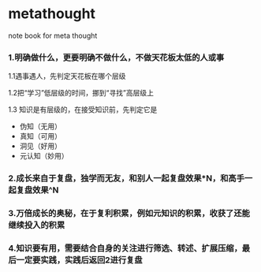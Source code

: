 # metathought
note book for meta thought
### 1.明确做什么，更要明确不做什么，不做天花板太低的人或事
1.1遇事遇人，先判定天花板在哪个层级

1.2把“学习”低层级的时间，挪到“寻找”高层级上

1.3 知识是有层级的，在接受知识前，先判定它是
- 伪知（无用）
- 真知（可用）
- 洞见（好用）
- 元认知（妙用）

### 2.成长来自于复盘，独学而无友，和别人一起复盘效果*N，和高手一起复盘效果^N
### 3.万倍成长的奥秘，在于复利积累，例如元知识的积累，收获了还能继续投入的积累
### 4.知识要有用，需要结合自身的关注进行筛选、转述、扩展压缩，最后一定要实践，实践后返回2进行复盘
